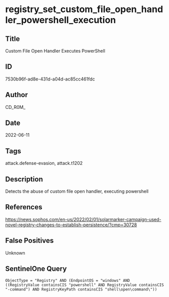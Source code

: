 # registry_set_custom_file_open_handler_powershell_execution

## Title
Custom File Open Handler Executes PowerShell

## ID
7530b96f-ad8e-431d-a04d-ac85cc461fdc

## Author
CD_R0M_

## Date
2022-06-11

## Tags
attack.defense-evasion, attack.t1202

## Description
Detects the abuse of custom file open handler, executing powershell

## References
https://news.sophos.com/en-us/2022/02/01/solarmarker-campaign-used-novel-registry-changes-to-establish-persistence/?cmp=30728

## False Positives
Unknown

## SentinelOne Query
```
ObjectType = "Registry" AND (EndpointOS = "windows" AND ((RegistryValue containsCIS "powershell" AND RegistryValue containsCIS "-command") AND RegistryKeyPath containsCIS "shell\open\command\"))

```